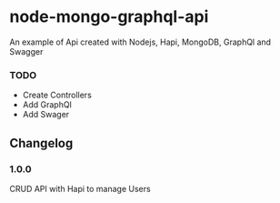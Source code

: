 # node-mongo-graphql-api

An example of Api created with Nodejs, Hapi, MongoDB, GraphQl and Swagger

### TODO

- Create Controllers
- Add GraphQl
- Add Swager

## Changelog

### 1.0.0

CRUD API with Hapi to manage Users
